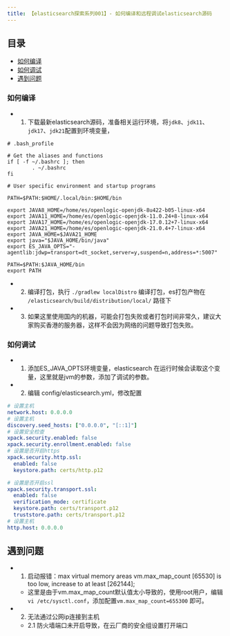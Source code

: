 ```yaml
---
title: 【elasticsearch探索系列001】- 如何编译和远程调试elasticsearch源码
---
```


## 目录

- [如何编译](#如何编译)
- [如何调试](#如何调试)
- [遇到问题](#遇到问题)

### 如何编译

- 1. 下载最新elasticsearch源码，准备相关运行环境，将`jdk8`、`jdk11`、`jdk17`、`jdk21`配置到环境变量，

```shell
# .bash_profile

# Get the aliases and functions
if [ -f ~/.bashrc ]; then
        . ~/.bashrc
fi

# User specific environment and startup programs

PATH=$PATH:$HOME/.local/bin:$HOME/bin

export JAVA8_HOME=/home/es/openlogic-openjdk-8u422-b05-linux-x64
export JAVA11_HOME=/home/es/openlogic-openjdk-11.0.24+8-linux-x64
export JAVA17_HOME=/home/es/openlogic-openjdk-17.0.12+7-linux-x64
export JAVA21_HOME=/home/es/openlogic-openjdk-21.0.4+7-linux-x64
export JAVA_HOME=$JAVA21_HOME
export java="$JAVA_HOME/bin/java"
export ES_JAVA_OPTS="-agentlib:jdwp=transport=dt_socket,server=y,suspend=n,address=*:5007"

PATH=$PATH:$JAVA_HOME/bin
export PATH
```

- 2. 编译打包，执行 `./gradlew localDistro` 编译打包，es打包产物在 `/elasticsearch/build/distribution/local/` 路径下

- 3. 如果这里使用国内的机器，可能会打包失败或者打包时间非常久，建议大家购买香港的服务器，这样不会因为网络的问题导致打包失败。

### 如何调试

- 1. 添加ES_JAVA_OPTS环境变量，elasticsearch 在运行时候会读取这个变量，这里就是jvm的参数，添加了调试的参数。
- 2. 编辑 config/elasticsearch.yml，修改配置

```yaml
# 设置主机
network.host: 0.0.0.0
# 设置主机
discovery.seed_hosts: ["0.0.0.0", "[::1]"]
# 设置安全检查
xpack.security.enabled: false
xpack.security.enrollment.enabled: false
# 设置是否开启https
xpack.security.http.ssl:
  enabled: false
  keystore.path: certs/http.p12

# 设置是否开启ssl
xpack.security.transport.ssl:
  enabled: false
  verification_mode: certificate
  keystore.path: certs/transport.p12
  truststore.path: certs/transport.p12
# 设置主机
http.host: 0.0.0.0
```

## 遇到问题

- 1. 启动报错：max virtual memory areas vm.max_map_count [65530] is too low, increase to at least [262144];
  - 这里是由于vm.max_map_count默认值太小导致的，使用root用户，编辑`vi /etc/sysctl.conf`，添加配置`vm.max_map_count=655300` 即可。

- 2. 无法通过公网ip连接到主机
  - 2.1 防火墙端口未开启导致，在云厂商的安全组设置打开端口
